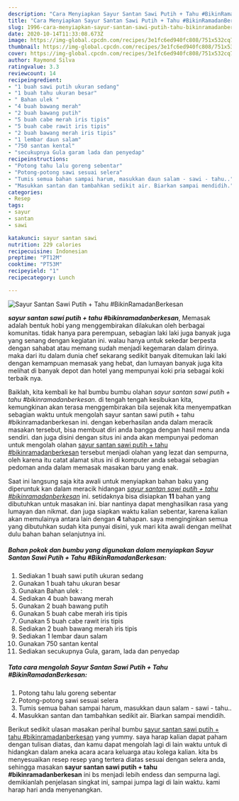 ```yaml
---
description: "Cara Menyiapkan Sayur Santan Sawi Putih + Tahu #BikinRamadanBerkesan, Menggugah Selera"
title: "Cara Menyiapkan Sayur Santan Sawi Putih + Tahu #BikinRamadanBerkesan, Menggugah Selera"
slug: 1996-cara-menyiapkan-sayur-santan-sawi-putih-tahu-bikinramadanberkesan-menggugah-selera
date: 2020-10-14T11:33:08.673Z
image: https://img-global.cpcdn.com/recipes/3e1fc6ed940fc808/751x532cq70/sayur-santan-sawi-putih-tahu-bikinramadanberkesan-foto-resep-utama.jpg
thumbnail: https://img-global.cpcdn.com/recipes/3e1fc6ed940fc808/751x532cq70/sayur-santan-sawi-putih-tahu-bikinramadanberkesan-foto-resep-utama.jpg
cover: https://img-global.cpcdn.com/recipes/3e1fc6ed940fc808/751x532cq70/sayur-santan-sawi-putih-tahu-bikinramadanberkesan-foto-resep-utama.jpg
author: Raymond Silva
ratingvalue: 3.3
reviewcount: 14
recipeingredient:
- "1 buah sawi putih ukuran sedang"
- "1 buah tahu ukuran besar"
- " Bahan ulek "
- "4 buah bawang merah"
- "2 buah bawang putih"
- "5 buah cabe merah iris tipis"
- "5 buah cabe rawit iris tipis"
- "2 buah bawang merah iris tipis"
- "1 lembar daun salam"
- "750 santan kental"
- "secukupnya Gula garam lada dan penyedap"
recipeinstructions:
- "Potong tahu lalu goreng sebentar"
- "Potong-potong sawi sesuai selera"
- "Tumis semua bahan sampai harum, masukkan daun salam - sawi - tahu.."
- "Masukkan santan dan tambahkan sedikit air. Biarkan sampai mendidih."
categories:
- Resep
tags:
- sayur
- santan
- sawi

katakunci: sayur santan sawi 
nutrition: 229 calories
recipecuisine: Indonesian
preptime: "PT12M"
cooktime: "PT53M"
recipeyield: "1"
recipecategory: Lunch

---
```



![Sayur Santan Sawi Putih + Tahu #BikinRamadanBerkesan](https://img-global.cpcdn.com/recipes/3e1fc6ed940fc808/751x532cq70/sayur-santan-sawi-putih-tahu-bikinramadanberkesan-foto-resep-utama.jpg)

<b><i>sayur santan sawi putih + tahu #bikinramadanberkesan</i></b>, Memasak adalah bentuk hobi yang menggembirakan dilakukan oleh berbagai komunitas. tidak hanya para perempuan, sebagian laki laki juga banyak juga yang senang dengan kegiatan ini. walau hanya untuk sekedar berpesta dengan sahabat atau memang sudah menjadi kegemaran dalam dirinya. maka dari itu dalam dunia chef sekarang sedikit banyak ditemukan laki laki dengan kemampuan memasak yang hebat, dan lumayan banyak juga kita melihat di banyak depot dan hotel yang mempunyai koki pria sebagai koki terbaik nya.

Baiklah, kita kembali ke hal bumbu bumbu olahan <i>sayur santan sawi putih + tahu #bikinramadanberkesan</i>. di tengah tengah kesibukan kita, kemungkinan akan terasa menggembirakan bila sejenak kita menyempatkan sebagian waktu untuk mengolah sayur santan sawi putih + tahu #bikinramadanberkesan ini. dengan keberhasilan anda dalam meracik masakan tersebut, bisa membuat diri anda bangga dengan hasil menu anda sendiri. dan juga disini dengan situs ini anda akan mempunyai pedoman untuk mengolah olahan <u>sayur santan sawi putih + tahu #bikinramadanberkesan</u> tersebut menjadi olahan yang lezat dan sempurna, oleh karena itu catat alamat situs ini di komputer anda sebagai sebagian pedoman anda dalam memasak masakan baru yang enak.




Saat ini langsung saja kita awali untuk menyiapkan bahan baku yang diperuntuk kan dalam meracik hidangan <u><i>sayur santan sawi putih + tahu #bikinramadanberkesan</i></u> ini. setidaknya bisa disiapkan <b>11</b> bahan yang dibutuhkan untuk masakan ini. biar nantinya dapat menghasilkan rasa yang lumayan dan nikmat. dan juga siapkan waktu kalian sebentar, karena kalian akan memulainya antara lain dengan <b>4</b> tahapan. saya menginginkan semua yang dibutuhkan sudah kita punyai disini, yuk mari kita awali dengan melihat dulu bahan bahan selanjutnya ini.

<!--inarticleads1-->

##### Bahan pokok dan bumbu yang digunakan dalam menyiapkan Sayur Santan Sawi Putih + Tahu #BikinRamadanBerkesan:

1. Sediakan 1 buah sawi putih ukuran sedang
1. Gunakan 1 buah tahu ukuran besar
1. Gunakan  Bahan ulek :
1. Sediakan 4 buah bawang merah
1. Gunakan 2 buah bawang putih
1. Gunakan 5 buah cabe merah iris tipis
1. Gunakan 5 buah cabe rawit iris tipis
1. Sediakan 2 buah bawang merah iris tipis
1. Sediakan 1 lembar daun salam
1. Gunakan 750 santan kental
1. Sediakan secukupnya Gula, garam, lada dan penyedap




<!--inarticleads2-->

##### Tata cara mengolah Sayur Santan Sawi Putih + Tahu #BikinRamadanBerkesan:

1. Potong tahu lalu goreng sebentar
1. Potong-potong sawi sesuai selera
1. Tumis semua bahan sampai harum, masukkan daun salam - sawi - tahu..
1. Masukkan santan dan tambahkan sedikit air. Biarkan sampai mendidih.




Berikut sedikit ulasan masakan perihal bumbu <u>sayur santan sawi putih + tahu #bikinramadanberkesan</u> yang yummy. saya harap kalian dapat paham dengan tulisan diatas, dan kamu dapat mengolah lagi di lain waktu untuk di hidangkan dalam aneka acara acara keluarga atau kolega kalian. kita bs menyesuaikan resep resep yang tertera diatas sesuai dengan selera anda, sehingga masakan <b>sayur santan sawi putih + tahu #bikinramadanberkesan</b> ini bs menjadi lebih endess dan sempurna lagi. demikianlah penjelasan singkat ini, sampai jumpa lagi di lain waktu. kami harap hari anda menyenangkan.

